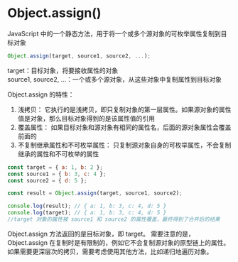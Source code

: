 # Object.assign() 
JavaScript 中的一个静态方法，用于将一个或多个源对象的可枚举属性复制到目标对象

```javascript
Object.assign(target, source1, source2, ...);
```
target：目标对象，将要接收属性的对象  
source1, source2, ...：一个或多个源对象，从这些对象中复制属性到目标对象  

Object.assign 的特性：
1. 浅拷贝： 它执行的是浅拷贝，即只复制对象的第一层属性。如果源对象的属性值是对象，那么目标对象得到的是该属性值的引用
2. 覆盖属性： 如果目标对象和源对象有相同的属性名，后面的源对象属性会覆盖前面的
3. 不复制继承属性和不可枚举属性： 只复制源对象自身的可枚举属性，不会复制继承的属性和不可枚举的属性

```javascript
const target = { a: 1, b: 2 };
const source1 = { b: 3, c: 4 };
const source2 = { d: 5 };

const result = Object.assign(target, source1, source2);

console.log(result); // { a: 1, b: 3, c: 4, d: 5 }
console.log(target); // { a: 1, b: 3, c: 4, d: 5 }
//target 对象的属性被 source1 和 source2 的属性覆盖，最终得到了合并后的结果
```
Object.assign 方法返回的是目标对象，即 target。
需要注意的是，Object.assign 在复制时是有限制的，例如它不会复制源对象的原型链上的属性。如果需要更深层次的拷贝，需要考虑使用其他方法，比如递归地遍历对象。